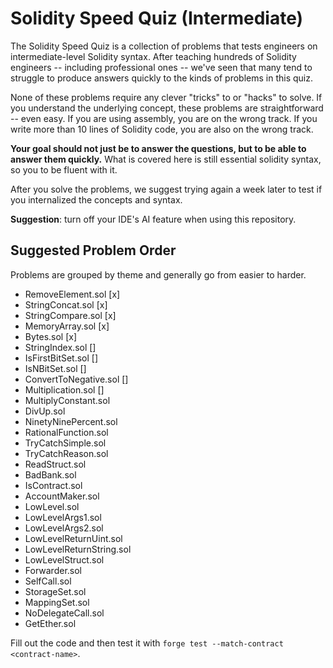 # Solidity Speed Quiz (Intermediate)

The Solidity Speed Quiz is a collection of problems that tests engineers on intermediate-level Solidity syntax. After teaching hundreds of Solidity engineers -- including professional ones -- we've seen that many tend to struggle to produce answers quickly to the kinds of problems in this quiz.

None of these problems require any clever "tricks" to or "hacks" to solve. If you understand the underlying concept, these problems are straightforward -- even easy. If you are using assembly, you are on the wrong track. If you write more than 10 lines of Solidity code, you are also on the wrong track.

**Your goal should not just be to answer the questions, but to be able to answer them quickly.** What is covered here is still essential solidity syntax, so you to be fluent with it.

After you solve the problems, we suggest trying again a week later to test if you internalized the concepts and syntax.

**Suggestion**: turn off your IDE's AI feature when using this repository.

## Suggested Problem Order
Problems are grouped by theme and generally go from easier to harder.

- RemoveElement.sol [x]
- StringConcat.sol [x]
- StringCompare.sol [x]
- MemoryArray.sol [x]
- Bytes.sol [x]
- StringIndex.sol []
- IsFirstBitSet.sol []
- IsNBitSet.sol []
- ConvertToNegative.sol []
- Multiplication.sol []
- MultiplyConstant.sol
- DivUp.sol
- NinetyNinePercent.sol
- RationalFunction.sol
- TryCatchSimple.sol
- TryCatchReason.sol
- ReadStruct.sol
- BadBank.sol
- IsContract.sol
- AccountMaker.sol
- LowLevel.sol
- LowLevelArgs1.sol
- LowLevelArgs2.sol
- LowLevelReturnUint.sol
- LowLevelReturnString.sol
- LowLevelStruct.sol
- Forwarder.sol
- SelfCall.sol
- StorageSet.sol
- MappingSet.sol
- NoDelegateCall.sol
- GetEther.sol

Fill out the code and then test it with `forge test --match-contract <contract-name>`.
